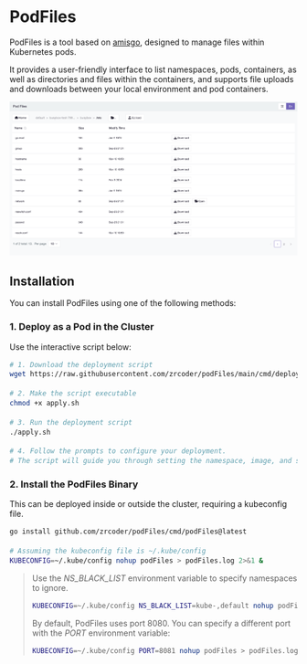 # PodFiles

PodFiles is a tool based on [amisgo](https://github.com/zrcoder/amisgo), designed to manage files within Kubernetes pods.

It provides a user-friendly interface to list namespaces, pods, containers, as well as directories and files within the containers, and supports file uploads and downloads between your local environment and pod containers.

![podFiles](podFiles.png)

## Installation

You can install PodFiles using one of the following methods:

### 1. **Deploy as a Pod in the Cluster**

Use the interactive script below:

```sh
# 1. Download the deployment script
wget https://raw.githubusercontent.com/zrcoder/podFiles/main/cmd/deploy/apply.sh

# 2. Make the script executable
chmod +x apply.sh

# 3. Run the deployment script
./apply.sh

# 4. Follow the prompts to configure your deployment.
# The script will guide you through setting the namespace, image, and so on.
```

### 2. **Install the PodFiles Binary**

This can be deployed inside or outside the cluster, requiring a kubeconfig file.

```sh
go install github.com/zrcoder/podFiles/cmd/podFiles@latest

# Assuming the kubeconfig file is ~/.kube/config
KUBECONFIG=~/.kube/config nohup podFiles > podFiles.log 2>&1 &
```

> Use the _NS_BLACK_LIST_ environment variable to specify namespaces to ignore.
>
> ```sh
> KUBECONFIG=~/.kube/config NS_BLACK_LIST=kube-,default nohup podFiles > podFiles.log 2>&1 &
> ```
>
> By default, PodFiles uses port 8080. You can specify a different port with the _PORT_ environment variable:
>
> ```sh
> KUBECONFIG=~/.kube/config PORT=8081 nohup podFiles > podFiles.log 2>&1 &
> ```
